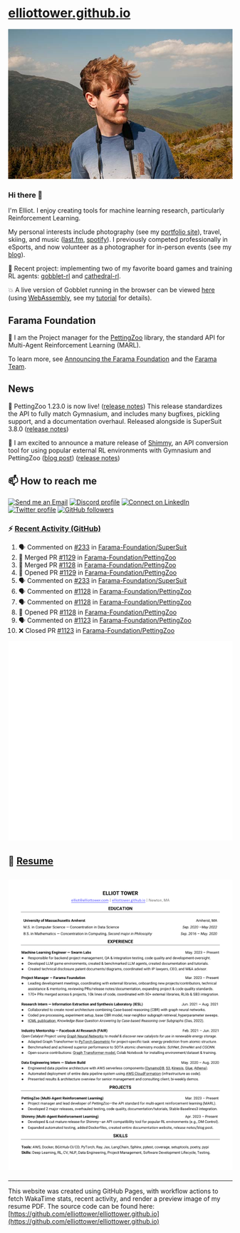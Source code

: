 # [elliottower.github.io](https://github.com/elliottower/elliottower.github.io)

[![A wild Elliot on Mt Washington](https://raw.githubusercontent.com/elliottower/elliottower.github.io/main/src/jpg/DSCF7539-600px.jpg?raw=true)](https://raw.githubusercontent.com/elliottower/elliottower.github.io/main/src/jpg/DSCF7539.jpg?raw=true)

### Hi there 👋

I'm Elliot. I enjoy creating tools for machine learning research, particularly Reinforcement Learning.

My personal interests include photography (see my [portfolio site](https://www.elliottower.com/)), travel, skiing, and music ([last.fm](https://www.last.fm/user/ajsdlfkwer), [spotify](https://open.spotify.com/user/12132818380)). I previously competed professionally in eSports, and now volunteer as a photographer for in-person events (see my [blog](https://www.elliottower.com/stories/?category=events)).

🤖 Recent project: implementing two of my favorite board games and training RL agents: [gobblet-rl](https://github.com/elliottower/gobblet-rl) and [cathedral-rl](https://github.com/elliottower/cathedral-rl). 

💥 A live version of Gobblet running in the browser can be viewed [here](https://elliottower.github.io/gobblet-rl/) (using [WebAssembly](https://webassembly.org/), see my [tutorial](https://github.com/elliottower/gobblet-rl/blob/main/tutorials/WebAssembly/web_assembly.md) for details).

## Farama Foundation

🚀 I am the Project manager for the [PettingZoo](https://github.com/Farama-Foundation/PettingZoo) library, the standard API for Multi-Agent Reinforcement Learning (MARL). 

To learn more, see [Announcing the Farama Foundation](https://farama.org/Announcing-The-Farama-Foundation) and the [Farama Team](https://farama.org/team).

## News

🎉 PettingZoo 1.23.0 is now live! ([release notes](https://github.com/Farama-Foundation/PettingZoo/releases/tag/1.23.0)) This release standardizes the API to fully match Gymnasium, and includes many bugfixes, pickling support, and a documentation overhaul. Released alongside is SuperSuit 3.8.0 ([release notes](https://github.com/Farama-Foundation/SuperSuit/releases/tag/3.8.0)) 

<!-- ![GitHub Release Date](https://img.shields.io/github/release-date/Farama-Foundation/PettingZoo) -->

🎉 I am excited to announce a mature release of [Shimmy](https://github.com/Farama-Foundation/Shimmy), an API conversion tool for using popular external RL environments with Gymnasium and PettingZoo ([blog post](https://farama.org/Announcing-Shimmy)) ([release notes](https://github.com/Farama-Foundation/Shimmy/releases/tag/v1.0.0)) 

## 📫 How to reach me

 [![Send me an Email](https://img.shields.io/badge/email-elliot%40elliottower.com-blue)](mailto:elliot@elliottower.com)
 [![Discord profile](https://img.shields.io/badge/Discord-7289DA?style=flat&logo=discord&logoColor=white)](https://discord.com/users/83091537923145728)
 [![Connect on LinkedIn](https://img.shields.io/badge/--linkedin?label=LinkedIn&logo=LinkedIn&style=social)](https://www.linkedin.com/in/elliot-tower)
 [![Twitter profile](https://img.shields.io/twitter/follow/elliottower?style=social)](https://twitter.com/ElliotTower/)
 [![GitHub followers](https://img.shields.io/github/followers/elliottower?style=social)](https://github.com/elliottower/)

### ⚡ [Recent Activity (GitHub)](https://github.com/elliottower)

<!--START_SECTION:activity-->
1. 🗣 Commented on [#233](https://github.com/Farama-Foundation/SuperSuit/pull/233#issuecomment-1799379944) in [Farama-Foundation/SuperSuit](https://github.com/Farama-Foundation/SuperSuit)
2. 🎉 Merged PR [#1129](https://github.com/Farama-Foundation/PettingZoo/pull/1129) in [Farama-Foundation/PettingZoo](https://github.com/Farama-Foundation/PettingZoo)
3. 🎉 Merged PR [#1128](https://github.com/Farama-Foundation/PettingZoo/pull/1128) in [Farama-Foundation/PettingZoo](https://github.com/Farama-Foundation/PettingZoo)
4. 💪 Opened PR [#1129](https://github.com/Farama-Foundation/PettingZoo/pull/1129) in [Farama-Foundation/PettingZoo](https://github.com/Farama-Foundation/PettingZoo)
5. 🗣 Commented on [#233](https://github.com/Farama-Foundation/SuperSuit/pull/233#issuecomment-1799296485) in [Farama-Foundation/SuperSuit](https://github.com/Farama-Foundation/SuperSuit)
6. 🗣 Commented on [#1128](https://github.com/Farama-Foundation/PettingZoo/pull/1128#issuecomment-1799185323) in [Farama-Foundation/PettingZoo](https://github.com/Farama-Foundation/PettingZoo)
7. 🗣 Commented on [#1128](https://github.com/Farama-Foundation/PettingZoo/pull/1128#issuecomment-1799181866) in [Farama-Foundation/PettingZoo](https://github.com/Farama-Foundation/PettingZoo)
8. 💪 Opened PR [#1128](https://github.com/Farama-Foundation/PettingZoo/pull/1128) in [Farama-Foundation/PettingZoo](https://github.com/Farama-Foundation/PettingZoo)
9. 🗣 Commented on [#1123](https://github.com/Farama-Foundation/PettingZoo/pull/1123#issuecomment-1799036876) in [Farama-Foundation/PettingZoo](https://github.com/Farama-Foundation/PettingZoo)
10. ❌ Closed PR [#1123](https://github.com/Farama-Foundation/PettingZoo/pull/1123) in [Farama-Foundation/PettingZoo](https://github.com/Farama-Foundation/PettingZoo)
<!--END_SECTION:activity-->


<picture>
  <a href="https://metrics.lecoq.io/insights?user=elliottower">
   <img src="/github-metrics.svg" alt="Metrics">
  </a>
</picture>

## 📄 [Resume](https://elliottower.github.io/src/pdf/resume.pdf)

<!-- PDF-TO-MARKDOWN:START -->
![Page 1](src/png/page1.png "Page 1")
---
<!-- PDF-TO-MARKDOWN:END -->

----

This website was created using GitHub Pages, with workflow actions to fetch WakaTime stats, recent activity, and render a preview image of my resume PDF. The source code can be found here: [https://github.com/elliottower/elliottower.github.io](https://github.com/elliottower/elliottower.github.io)
